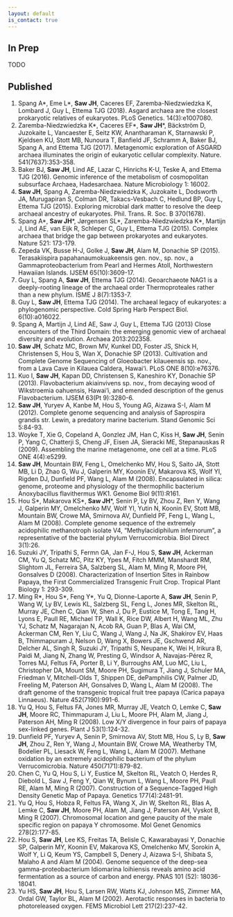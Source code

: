 ```yaml
---
layout: default
is_contact: true
---
```

## In Prep
TODO

## Published

1. Spang A*, Eme L*, **Saw JH**, Caceres EF, Zaremba-Niedzwiedzka K, Lombard J, Guy L, Ettema TJG (2018). Asgard archaea are the closest prokaryotic relatives of eukaryotes. PLoS Genetics. 14(3):e1007080.
1. Zaremba-Niedzwiedzka K\*, Caceres EF\*, **Saw JH**\*, Bäckström D, Juzokaite L, Vancaester E, Seitz KW, Anantharaman K, Starnawski P, Kjeldsen KU, Stott MB, Nunoura T, Banfield JF, Schramm A, Baker BJ, Spang A, and Ettema TJG (2017). Metagenomic exploration of ASGARD archaea illuminates the origin of eukaryotic cellular complexity. Nature. 541(7637):353-358.
1. Baker BJ, **Saw JH**, Lind AE, Lazar C, Hinrichs K-U, Teske A, and Ettema TJG (2016). Genomic inference of the metabolism of cosmopolitan subsurface Archaea, Hadesarchaea. Nature Microbiology 1: 16002.
1. **Saw JH**, Spang A, Zaremba-Niedzwiedzka K, Juzokaite L, Dodsworth JA, Murugapiran S, Colman DR, Takacs-Vesbach C, Hedlund BP, Guy L, Ettema TJG (2015). Exploring microbial dark matter to resolve the deep archaeal ancestry of eukaryotes. Phil. Trans. R. Soc. B 370(1678).
1. Spang A*, **Saw JH***, Jørgensen SL*, Zaremba-Niedzwiedzka K*, Martijn J, Lind AE, van Eijk R, Schleper C, Guy L, Ettema TJG (2015). Complex archaea that bridge the gap between prokaryotes and eukaryotes. Nature 521: 173-179.
1. Zepeda VK, Busse H-J, Golke J, **Saw JH**, Alam M, Donachie SP (2015). Terasakiispira papahanaumokuakeensis gen. nov., sp. nov., a Gammaproteobacterium from Pearl and Hermes Atoll, Northwestern Hawaiian Islands. IJSEM 65(10):3609-17. 
1. Guy L, Spang A, **Saw JH**, Ettema TJG (2014). Geoarchaeote NAG1 is a deeply-rooting lineage of the archaeal order Thermoproteales rather than a new phylum. ISME J 8(7):1353-7.
1. Guy L, **Saw JH**, Ettema TJG (2014). The archaeal legacy of eukaryotes: a phylogenomic perspective. Cold Spring Harb Perspect Biol. 6(10):a016022.
1. Spang A, Martijn J, Lind AE, Saw J, Guy L, Ettema TJG (2013) Close encounters of the Third Domain: the emerging genomic view of archaeal diversity and evolution. Archaea 2013:202358.
1. **Saw JH**, Schatz MC, Brown MV, Kunkel DD, Foster JS, Shick H, Christensen S, Hou S, Wan X, Donachie SP (2013).  Cultivation and Complete Genome Sequencing of Gloeobacter kilaueensis sp. nov., from a Lava Cave in Kilauea Caldera, Hawai‘i. PLoS ONE 8(10):e76376.
1. Kuo I, **Saw JH**, Kapan DD, Christensen S, Kaneshiro KY, Donachie SP (2013). Flavobacterium akiainvivens sp. nov., from decaying wood of Wikstroemia oahuensis, Hawai‘i, and emended description of the genus Flavobacterium. IJSEM 63(Pt 9):3280-6.
1. **Saw JH**, Yuryev A, Kanbe M, Hou S, Young AG, Aizawa S-I, Alam M (2012). Complete genome sequencing and analysis of Saprospira grandis str. Lewin, a predatory marine bacterium. Stand Genomic Sci 5:84-93.
1. Woyke T, Xie G, Copeland A, Gonzlez JM, Han C, Kiss H, **Saw JH**, Senin P, Yang C, Chatterji S, Cheng JF, Eisen JA, Sieracki ME, Stepanauskas R (2009). Assembling the marine metagenome, one cell at a time. PLoS ONE 4(4):e5299. 
1. **Saw JH**, Mountain BW, Feng L, Omelchenko MV, Hou S, Saito JA, Stott MB, Li D, Zhao G, Wu J, Galperin MY, Koonin EV, Makarova KS, Wolf YI, Rigden DJ, Dunfield PF, Wang L, Alam M (2008). Encapsulated in silica: genome, proteome and physiology of the thermophilic bacterium Anoxybacillus flavithermus WK1. Genome Biol 9(11):R161.
1. Hou S*, Makarova KS*, **Saw JH***, Senin P, Ly BV, Zhou Z, Ren Y, Wang J, Galperin MY, Omelchenko MV, Wolf YI, Yutin N, Koonin EV, Stott MB, Mountain BW, Crowe MA, Smirnova AV, Dunfield PF, Feng L, Wang L, Alam M (2008). Complete genome sequence of the extremely acidophilic methanotroph isolate V4, “Methylacidiphilum infernorum”, a representative of the bacterial phylum Verrucomicrobia. Biol Direct 3(1):26.
1. Suzuki JY, Tripathi S, Fermn GA, Jan F-J, Hou S, **Saw JH**, Ackerman CM, Yu Q, Schatz MC, Pitz KY, Ypes M, Fitch MMM, Manshardt RM, Slightom JL, Ferreira SA, Salzberg SL, Alam M, Ming R, Moore PH, Gonsalves D (2008). Characterization of Insertion Sites in Rainbow Papaya, the First Commercialized Transgenic Fruit Crop. Tropical Plant Biology 1: 293-309.
1. Ming R*, Hou S*, Feng Y*, Yu Q, Dionne-Laporte A, **Saw JH**, Senin P, Wang W, Ly BV, Lewis KL, Salzberg SL, Feng L, Jones MR, Skelton RL, Murray JE, Chen C, Qian W, Shen J, Du P, Eustice M, Tong E, Tang H, Lyons E, Paull RE, Michael TP, Wall K, Rice DW, Albert H, Wang ML, Zhu YJ, Schatz M, Nagarajan N, Acob RA, Guan P, Blas A, Wai CM, Ackerman CM, Ren Y, Liu C, Wang J, Wang J, Na JK, Shakirov EV, Haas B, Thimmapuram J, Nelson D, Wang X, Bowers JE, Gschwend AR, Delcher AL, Singh R, Suzuki JY, Tripathi S, Neupane K, Wei H, Irikura B, Paidi M, Jiang N, Zhang W, Presting G, Windsor A, Navajas-Pérez R, Torres MJ, Feltus FA, Porter B, Li Y, Burroughs AM, Luo MC, Liu L, Christopher DA, Mount SM, Moore PH, Sugimura T, Jiang J, Schuler MA, Friedman V, Mitchell-Olds T, Shippen DE, dePamphilis CW, Palmer JD, Freeling M, Paterson AH, Gonsalves D, Wang L, Alam M (2008). The draft genome of the transgenic tropical fruit tree papaya (Carica papaya Linnaeus). Nature 452(7190):991-6.
1. Yu Q, Hou S, Feltus FA, Jones MR, Murray JE, Veatch O, Lemke C, **Saw JH**, Moore RC, Thimmapuram J, Liu L, Moore PH, Alam M, Jiang J, Paterson AH, Ming R (2008). Low X/Y divergence in four pairs of papaya sex-linked genes. Plant J 53(1):124-32.
1. Dunfield PF, Yuryev A, Senin P, Smirnova AV, Stott MB, Hou S, Ly B, **Saw JH**, Zhou Z, Ren Y, Wang J, Mountain BW, Crowe MA, Weatherby TM, Bodelier PL, Liesack W, Feng L, Wang L, Alam M (2007). Methane oxidation by an extremely acidophilic bacterium of the phylum Verrucomicrobia. Nature 450(7171):879-82.
1. Chen C, Yu Q, Hou S, Li Y, Eustice M, Skelton RL, Veatch O, Herdes R, Diebold L, Saw J, Feng Y, Qian W, Bynum L, Wang L, Moore PH, Paull RE, Alam M, Ming R (2007). Construction of a Sequence-Tagged High Density Genetic Map of Papaya. Genetics 177(4):2481-91.
1. Yu Q, Hou S, Hobza R, Feltus FA, Wang X, Jin W, Skelton RL, Blas A, Lemke C, **Saw JH**, Moore PH, Alam M, Jiang J, Paterson AH, Vyskot B, Ming R (2007). Chromosomal location and gene paucity of the male specific region on papaya Y chromosome. Mol Genet Genomics 278(2):177-85.
1. Hou S, **Saw JH**, Lee KS, Freitas TA, Belisle C, Kawarabayasi Y, Donachie SP, Galperin MY, Koonin EV, Makarova KS, Omelchenko MV, Sorokin A, Wolf Y, Li Q, Keum YS, Campbell S, Denery J, Aizawa S-I, Shibata S, Malaho  A and Alam M (2004). Genome sequence of the deep-sea gamma-proteobacterium Idiomarina loihiensis reveals amino acid fermentation as a source of carbon and energy. PNAS 101 (52): 18036-18041.
1. Yu HS, **Saw JH**, Hou S, Larsen RW, Watts KJ, Johnson MS, Zimmer MA, Ordal GW, Taylor BL, Alam M (2002). Aerotactic responses in bacteria to photoreleased oxygen. FEMS Microbiol Lett 217(2):237-42.

